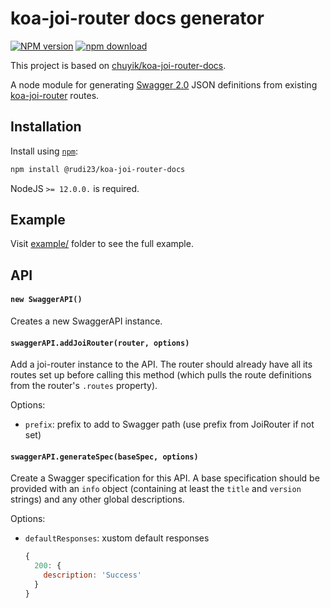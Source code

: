 # koa-joi-router docs generator

[![NPM version][npm-image]][npm-url]
[![npm download][download-image]][download-url]

[npm-image]: https://img.shields.io/npm/v/@rudi23/koa-joi-router-docs.svg?style=flat-square
[npm-url]: https://www.npmjs.com/package/@rudi23/koa-joi-router-docs
[download-image]: https://img.shields.io/npm/dm/@rudi23/koa-joi-router-docs.svg?style=flat-square
[download-url]: https://www.npmjs.com/package/@rudi23/koa-joi-router-docs
[koa-joi-router]: https://github.com/koa-better-modules/joi-router
[swagger]: https://swagger.io

This project is based on [chuyik/koa-joi-router-docs](https://github.com/chuyik/koa-joi-router-docs).

A node module for generating [Swagger 2.0][swagger] JSON definitions from existing [koa-joi-router][] routes.

## Installation

Install using [`npm`][npm-url]:

```bash
npm install @rudi23/koa-joi-router-docs
```

NodeJS `>= 12.0.0.` is required.

## Example
Visit [example/](./example) folder to see the full example.

## API

#### `new SwaggerAPI()`
Creates a new SwaggerAPI instance.

#### `swaggerAPI.addJoiRouter(router, options)`

Add a joi-router instance to the API. The router should already have all its
routes set up before calling this method (which pulls the route definitions
from the router's `.routes` property).

Options:
- `prefix`: prefix to add to Swagger path (use prefix from JoiRouter if not set)

#### `swaggerAPI.generateSpec(baseSpec, options)`

Create a Swagger specification for this API. A base specification should be
provided with an `info` object (containing at least the `title` and `version`
strings) and any other global descriptions.

Options:
- `defaultResponses`: xustom default responses
  ```js
  {
    200: {
      description: 'Success'
    }
  }
  ```
